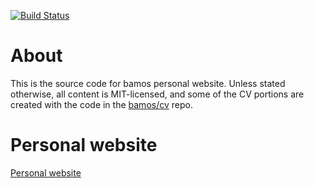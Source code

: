 [![Build Status](https://travis-ci.org/lilyo/lilyo.github.io.svg?branch=release)](https://travis-ci.org/lilyo/lilyo.github.io)

# About
This is the source code for bamos personal website.
Unless stated otherwise, all content is MIT-licensed,
and some of the CV portions are created with the code
in the [bamos/cv](https://github.com/bamos/cv) repo.

# Personal website
[Personal website](https://lilyo.github.io/)